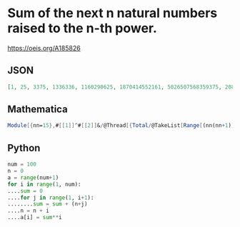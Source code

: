 # Sum of the next n natural numbers raised to the n\-th power\.
https://oeis.org/A185826
## JSON
```JSON
[1, 25, 3375, 1336336, 1160290625, 1870414552161, 5026507568359375, 20882706457600000000, 126834469112674289266929, 1078732544346879404306640625, 12415028528548173886807771291871, 188031682201497672618081000000000000, 3661926425131437024691115607984619140625]
```
## Mathematica
```Mathematica
Module[{nn=15},#[[1]]^#[[2]]&/@Thread[{Total/@TakeList[Range[(nn(nn+1))/2],Range[ nn]],Range[nn]}]] (* or *) Table[((n+n^3)/2)^n,{n,20}] (* _Harvey P. Dale_, Apr 24 2022 *)
```
## Python
```Python
num = 100
n = 0
a = range(num+1)
for i in range(1, num):
....sum = 0
....for j in range(1, i+1):
........sum = sum + (n+j)
....n = n + i
....a[i] = sum**i
```
